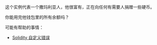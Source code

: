 这个实例代表一个撒玛利亚人，他很富有，正在向任何有需要人捐赠一些硬币。

你能用完他钱包里的所有余额吗？

可能有帮助的事情：

- [Solidity 自定义错误](https://blog.soliditylang.org/2021/04/21/custom-errors/)